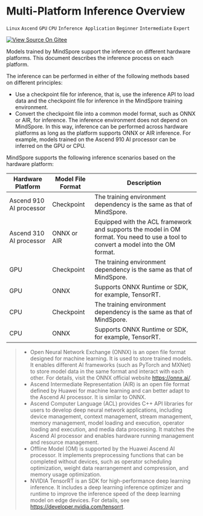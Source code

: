 # Multi-Platform Inference Overview

`Linux` `Ascend` `GPU` `CPU` `Inference Application` `Beginner` `Intermediate` `Expert`

[![View Source On Gitee](./_static/logo_source.png)](https://gitee.com/mindspore/docs/blob/r1.1/tutorials/inference/source_en/multi_platform_inference.md)

Models trained by MindSpore support the inference on different hardware platforms. This document describes the inference process on each platform.

The inference can be performed in either of the following methods based on different principles:

- Use a checkpoint file for inference, that is, use the inference API to load data and the checkpoint file for inference in the MindSpore training environment.
- Convert the checkpoint file into a common model format, such as ONNX or AIR, for inference. The inference environment does not depend on MindSpore. In this way, inference can be performed across hardware platforms as long as the platform supports ONNX or AIR inference. For example, models trained on the Ascend 910 AI processor can be inferred on the GPU or CPU.

MindSpore supports the following inference scenarios based on the hardware platform:

| Hardware Platform       | Model File Format | Description                              |
| ----------------------- | ----------------- | ---------------------------------------- |
| Ascend 910 AI processor | Checkpoint        | The training environment dependency is the same as that of MindSpore. |
| Ascend 310 AI processor | ONNX or AIR       | Equipped with the ACL framework and supports the model in OM format. You need to use a tool to convert a model into the OM format. |
| GPU                     | Checkpoint        | The training environment dependency is the same as that of MindSpore. |
| GPU                     | ONNX              | Supports ONNX Runtime or SDK, for example, TensorRT. |
| CPU                     | Checkpoint        | The training environment dependency is the same as that of MindSpore. |
| CPU                     | ONNX              | Supports ONNX Runtime or SDK, for example, TensorRT. |

> - Open Neural Network Exchange (ONNX) is an open file format designed for machine learning. It is used to store trained models. It enables different AI frameworks (such as PyTorch and MXNet) to store model data in the same format and interact with each other. For details, visit the ONNX official website <https://onnx.ai/>.
> - Ascend Intermediate Representation (AIR) is an open file format defined by Huawei for machine learning and can better adapt to the Ascend AI processor. It is similar to ONNX.
> - Ascend Computer Language (ACL) provides C++ API libraries for users to develop deep neural network applications, including device management, context management, stream management, memory management, model loading and execution, operator loading and execution, and media data processing. It matches the Ascend AI processor and enables hardware running management and resource management.
> - Offline Model (OM) is supported by the Huawei Ascend AI processor. It implements preprocessing functions that can be completed without devices, such as operator scheduling optimization, weight data rearrangement and compression, and memory usage optimization.
> - NVIDIA TensorRT is an SDK for high-performance deep learning inference. It includes a deep learning inference optimizer and runtime to improve the inference speed of the deep learning model on edge devices. For details, see <https://developer.nvidia.com/tensorrt>.
